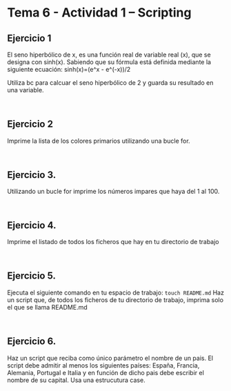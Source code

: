 # Tema 6 - Actividad 1 – Scripting

 
## Ejercicio 1
El seno hiperbólico de x, es una función real de variable real (x),  que se designa con sinh(x). Sabiendo que su fórmula está definida mediante la siguiente ecuación:  sinh(x)=(e^x - e^(-x))/2

Utiliza bc para calcuar el seno hiperbólico de 2 y guarda su resultado en una variable.

```bash
 

```
 

## Ejercicio 2

Imprime la lista de los colores primarios utilizando una bucle for.

```bash
 

```

## Ejercicio 3.	 

Utilizando un bucle for imprime los números impares que haya del 1 al 100. 
 
```
 

```
 
 
## Ejercicio 4.	 
Imprime el listado de todos los ficheros que hay en tu directorio de trabajo
  
```bash
 

``` 


## Ejercicio 5.  
 
Ejecuta el siguiente comando en tu espacio de trabajo: 
`touch README.md`
Haz un script que, de todos los ficheros de tu directorio de trabajo, imprima solo el que se llama README.md

```bash
 

``` 


## Ejercicio 6.  
Haz un script que reciba como único parámetro el nombre de un pais. El script debe admitir al menos los siguientes países: España, Francia, Alemania, Portugal e Italia y en función de dicho pais debe escribir el nombre de su capital. Usa una estrucutura case. 

```bash
 


``` 


